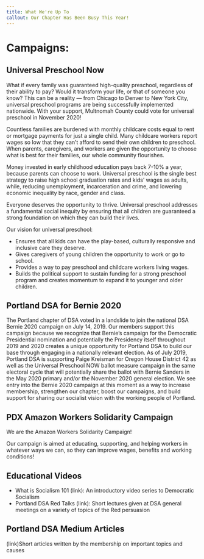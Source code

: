 ```yaml
---
title: What We're Up To
callout: Our Chapter Has Been Busy This Year!
---
```

# Campaigns:

## Universal Preschool Now

What if every family was guaranteed high-quality preschool, regardless of their ability to pay? Would it transform your life, or that of someone you know? This can be a reality — from Chicago to Denver to New York City, universal preschool programs are being successfully implemented nationwide. With your support, Multnomah County could vote for universal preschool in November 2020!

Countless families are burdened with monthly childcare costs equal to rent or mortgage payments for just a single child. Many childcare workers report wages so low that they can’t afford to send their own children to preschool. When parents, caregivers, and workers are given the opportunity to choose what is best for their families, our whole community flourishes.

Money invested in early childhood education pays back 7-10% a year, because parents can choose to work. Universal preschool is the single best strategy to raise high school graduation rates and kids’ wages as adults, while, reducing unemployment, incarceration and crime, and lowering economic inequality by race, gender and class.

Everyone deserves the opportunity to thrive. Universal preschool addresses a fundamental social inequity by ensuring that all children are guaranteed a strong foundation on which they can build their lives.

Our vision for universal preschool:

* Ensures that all kids can have the play-based, culturally responsive and inclusive care they deserve.
* Gives caregivers of young children the opportunity to work or go to school.
* Provides a way to pay preschool and childcare workers living wages.
* Builds the political support to sustain funding for a strong preschool program and creates momentum to expand it to younger and older children.

## Portland DSA for Bernie 2020

The Portland chapter of DSA voted in a landslide to join the national DSA Bernie 2020 campaign on July 14, 2019. Our members support this campaign because we recognize that Bernie’s campaign for the Democratic Presidential nomination and potentially the Presidency itself throughout 2019 and 2020 creates a unique opportunity for Portland DSA to build our base through engaging in a nationally relevant election. As of July 2019, Portland DSA is supporting Paige Kreisman for Oregon House District 42 as well as the Universal Preschool NOW ballot measure campaign in the same electoral cycle that will potentially share the ballot with Bernie Sanders in the May 2020 primary and/or the November 2020 general election. We see entry into the Bernie 2020 campaign at this moment as a way to increase membership, strengthen our chapter, boost our campaigns, and build support for sharing our socialist vision with the working people of Portland.

## PDX Amazon Workers Solidarity Campaign

We are the Amazon Workers Solidarity Campaign!

Our campaign is aimed at educating, supporting, and helping workers in whatever ways we can, so they can improve wages, benefits and working conditions!

## Educational Videos

* What is Socialism 101 (link): An introductory video series to Democratic Socialism
* Portland DSA Red Talks (link): Short lectures given at DSA general meetings on a variety of topics of the Red persuasion

## Portland DSA Medium Articles

(link)Short articles written by the membership on important topics and causes
